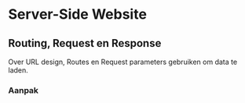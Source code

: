 # Server-Side Website

## Routing, Request en Response

Over URL design, Routes en Request parameters gebruiken om data te laden.


### Aanpak


